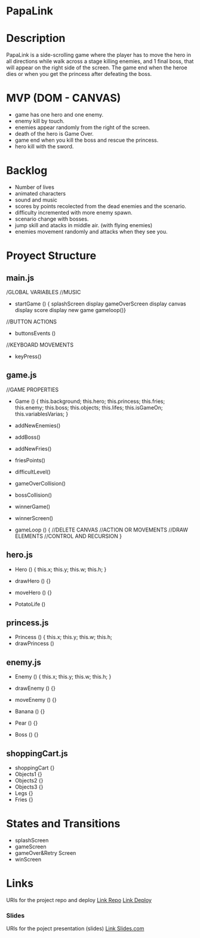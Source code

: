# PapaLink


# Description

PapaLink is a side-scrolling game where the player has to move the hero in all directions while walk across a stage killing enemies, and 1 final boss, that will appear on the right side of the screen. The game end when the heroe dies or when you get the princess after defeating the boss.

# MVP (DOM - CANVAS)

- game has one hero and one enemy.
- enemy kill by touch.
- enemies appear randomly from the right of the screen.
- death of the hero is Game Over.
- game end when you kill the boss and rescue the princess.
- hero kill with the sword.

# Backlog

- Number of lives
- animated characters
- sound and music
- scores by points recolected from the dead enemies and the scenario.
- difficulty incremented with more enemy spawn.
- scenario change with bosses.
- jump skill and atacks in middle air. (with flying enemies)
- enemies movement randomly and attacks when they see you.

# Proyect Structure



## main.js

/GLOBAL VARIABLES
//MUSIC
- startGame () {
    splashScreen display
	gameOverScreen display
    canvas display
    score display
    new game 
    gameloop()}

//BUTTON ACTIONS
- buttonsEvents ()

//KEYBOARD MOVEMENTS
 - keyPress()

## game.js

//GAME PROPERTIES
- Game () {
    this.background;
    this.hero;
    this.princess;
    this.fries;
    this.enemy;
    this.boss;
    this.objects;
    this.lifes;
    this.isGameOn;
    this.variablesVarias;
}

- addNewEnemies()
- addBoss()
- addNewFries()
- friesPoints()
- difficultLevel()
- gameOverCollision()
- bossCollision()
- winnerGame()
- winnerScreen()
- gameLoop () {
//DELETE CANVAS
//ACTION OR MOVEMENTS
//DRAW ELEMENTS
//CONTROL AND RECURSION
}

## hero.js 

- Hero () {
    this.x;
    this.y;
    this.w;
    this.h;
}
- drawHero () {}
- moveHero () {}

- PotatoLife ()

## princess.js

- Princess () {
    this.x;
    this.y;
    this.w;
    this.h;
- drawPrincess ()

## enemy.js

- Enemy () {
    this.x;
    this.y;
    this.w;
    this.h;
}
- drawEnemy () {}
- moveEnemy () {}

- Banana () {}
- Pear () {}
- Boss () {}

## shoppingCart.js

- shoppingCart {}
- Objects1 {}
- Objects2 {}
- Objects3 {}
- Legs {}
- Fries {}

# States and Transitions

- splashScreen
- gameScreen
- gameOver&Retry Screen
- winScreen


# Links 
URls for the project repo and deploy
[Link Repo](https://github.com/anajover/PapaLink.git)
[Link Deploy](https://papalink.netlify.app)

### Slides
URls for the poject presentation (slides)
[Link Slides.com](https://docs.google.com/presentation/d/1draQVAJFNMBFAtKIaCCEiFc8Tu036Su-kaKthSWnd-Q/edit?usp=sharing)
